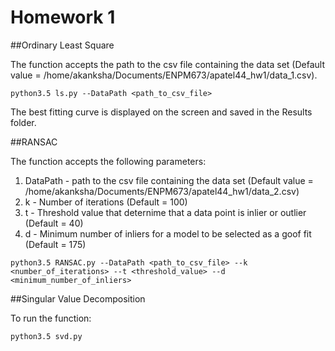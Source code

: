 # Homework 1

##Ordinary Least Square 

The function accepts the path to the csv file containing the data set (Default value = /home/akanksha/Documents/ENPM673/apatel44_hw1/data_1.csv).

```
python3.5 ls.py --DataPath <path_to_csv_file>
```

The best fitting curve is displayed on the screen and saved in the Results folder.

##RANSAC

The function accepts the following parameters:

1. DataPath - path to the csv file containing the data set (Default value = /home/akanksha/Documents/ENPM673/apatel44_hw1/data_2.csv)
2. k - Number of iterations (Default = 100)
3. t - Threshold value that deternime that a data point is inlier or outlier (Default = 40)
4. d - Minimum number of inliers for a model to be selected as a goof fit (Default = 175)

```
python3.5 RANSAC.py --DataPath <path_to_csv_file> --k <number_of_iterations> --t <threshold_value> --d <minimum_number_of_inliers>
```

##Singular Value Decomposition

To run the function:

```
python3.5 svd.py
```

